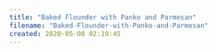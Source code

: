 ```yaml
---
title: "Baked Flounder with Panko and Parmesan"
filename: "Baked-Flounder-with-Panko-and-Parmesan"
created: 2020-05-08 02:19:45
---
```

